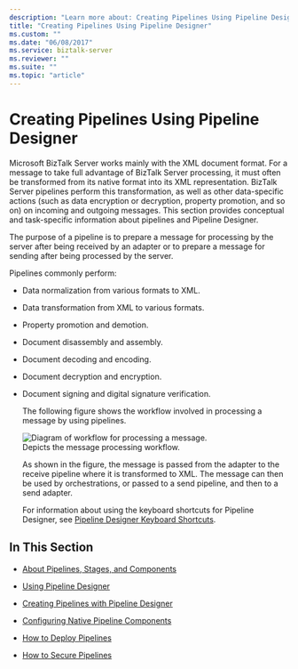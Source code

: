 ```yaml
---
description: "Learn more about: Creating Pipelines Using Pipeline Designer"
title: "Creating Pipelines Using Pipeline Designer"
ms.custom: ""
ms.date: "06/08/2017"
ms.service: biztalk-server
ms.reviewer: ""
ms.suite: ""
ms.topic: "article"
---
```

# Creating Pipelines Using Pipeline Designer
Microsoft BizTalk Server works mainly with the XML document format. For a message to take full advantage of BizTalk Server processing, it must often be transformed from its native format into its XML representation. BizTalk Server pipelines perform this transformation, as well as other data-specific actions (such as data encryption or decryption, property promotion, and so on) on incoming and outgoing messages. This section provides conceptual and task-specific information about pipelines and Pipeline Designer.  
  
 The purpose of a pipeline is to prepare a message for processing by the server after being received by an adapter or to prepare a message for sending after being processed by the server.  
  
 Pipelines commonly perform:  
  
- Data normalization from various formats to XML.  
  
- Data transformation from XML to various formats.  
  
- Property promotion and demotion.  
  
- Document disassembly and assembly.  
  
- Document decoding and encoding.  
  
- Document decryption and encryption.  
  
- Document signing and digital signature verification.  
  
  The following figure shows the workflow involved in processing a message by using pipelines.  
  
  ![Diagram of workflow for processing a message.](../core/media/ebiz-dev-busprcsadptc.gif "ebiz_dev_busprcsadptc")  
  Depicts the message processing workflow.  
  
  As shown in the figure, the message is passed from the adapter to the receive pipeline where it is transformed to XML. The message can then be used by orchestrations, or passed to a send pipeline, and then to a send adapter.  
  
  For information about using the keyboard shortcuts for Pipeline Designer, see [Pipeline Designer Keyboard Shortcuts](../core/pipeline-designer-keyboard-shortcuts.md).  
  
## In This Section  
  
-   [About Pipelines, Stages, and Components](../core/about-pipelines-stages-and-components.md)  
  
-   [Using Pipeline Designer](../core/using-pipeline-designer.md)  
  
-   [Creating Pipelines with Pipeline Designer](../core/creating-pipelines-with-pipeline-designer.md)  
  
-   [Configuring Native Pipeline Components](../core/configuring-native-pipeline-components.md)  
  
-   [How to Deploy Pipelines](../core/how-to-deploy-pipelines.md)  
  
-   [How to Secure Pipelines](../core/how-to-secure-pipelines.md)
